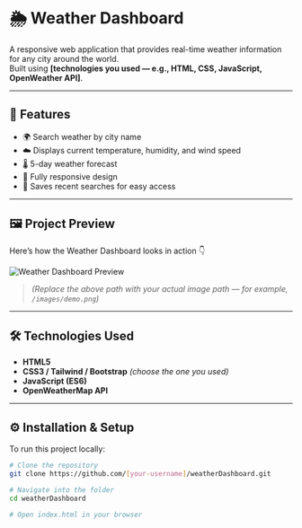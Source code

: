 # 🌦️ Weather Dashboard

A responsive web application that provides real-time weather information for any city around the world.  
Built using **[technologies you used — e.g., HTML, CSS, JavaScript, OpenWeather API]**.

---

## 🚀 Features

- 🌍 Search weather by city name  
- ☁️ Displays current temperature, humidity, and wind speed  
- 🌡️ 5-day weather forecast  
- 📱 Fully responsive design  
- 💾 Saves recent searches for easy access  

---

## 🖼️ Project Preview

Here’s how the Weather Dashboard looks in action 👇

![Weather Dashboard Preview](./assets/preview.png)
> *(Replace the above path with your actual image path — for example, `/images/demo.png`)*

---

## 🛠️ Technologies Used

- **HTML5**
- **CSS3 / Tailwind / Bootstrap** *(choose the one you used)*
- **JavaScript (ES6)**
- **OpenWeatherMap API**

---

## ⚙️ Installation & Setup

To run this project locally:

```bash
# Clone the repository
git clone https://github.com/[your-username]/weatherDashboard.git

# Navigate into the folder
cd weatherDashboard

# Open index.html in your browser
